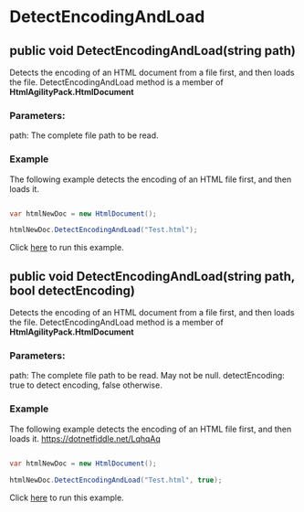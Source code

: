 # DetectEncodingAndLoad

## public void DetectEncodingAndLoad(string path)

Detects the encoding of an HTML document from a file first, and then loads the file. DetectEncodingAndLoad method is a member of **HtmlAgilityPack.HtmlDocument**

### Parameters:

path: The complete file path to be read.

### Example

The following example detects the encoding of an HTML file first, and then loads it.

```csharp

var htmlNewDoc = new HtmlDocument();

htmlNewDoc.DetectEncodingAndLoad("Test.html");

```

Click [here](https://dotnetfiddle.net/9pO7lN) to run this example.

## public void DetectEncodingAndLoad(string path, bool detectEncoding)

Detects the encoding of an HTML document from a file first, and then loads the file. DetectEncodingAndLoad method is a member of **HtmlAgilityPack.HtmlDocument**

### Parameters:

path: The complete file path to be read. May not be null.
detectEncoding: true to detect encoding, false otherwise.

### Example

The following example detects the encoding of an HTML file first, and then loads it.
https://dotnetfiddle.net/LqhqAq
```csharp

var htmlNewDoc = new HtmlDocument();

htmlNewDoc.DetectEncodingAndLoad("Test.html", true);

```

Click [here](https://dotnetfiddle.net/LqhqAq) to run this example.
